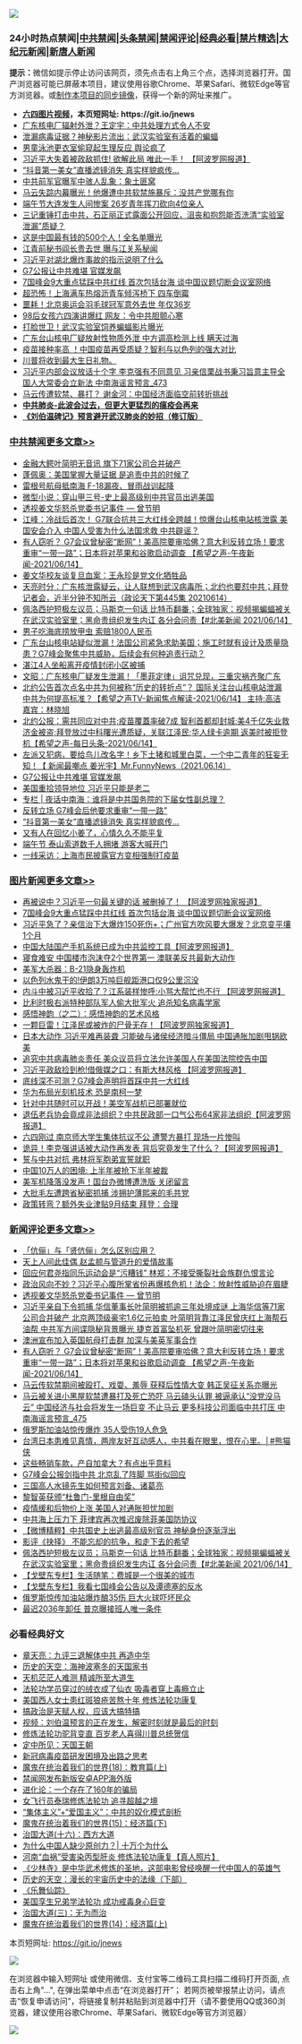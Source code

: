 ![](https://raw.githubusercontent.com/fqnews/bnews/master/64photo/fqnews-qr.jpg)

<div id="tt">
<h3>24小时热点禁闻|<a href="#%E4%B8%AD%E5%85%B1%E7%A6%81%E9%97%BB%E6%9B%B4%E5%A4%9A%E6%96%87%E7%AB%A0">中共禁闻</a>|<a href="#%E5%9B%BE%E7%89%87%E6%96%B0%E9%97%BB%E6%9B%B4%E5%A4%9A%E6%96%87%E7%AB%A0">头条禁闻</a>|<a href="#%E6%96%B0%E9%97%BB%E8%AF%84%E8%AE%BA%E6%9B%B4%E5%A4%9A%E6%96%87%E7%AB%A0">禁闻评论|<a href="#%E5%BF%85%E7%9C%8B%E7%BB%8F%E5%85%B8%E5%A5%BD%E6%96%87">经典必看|<a href="/video.md#%E7%A6%81%E7%89%87%E7%B2%BE%E9%80%89">禁片精选</a>|<a href="https://github.com/fqnews/djy/blob/master/gb/nf1351518.md#1">大纪元新闻</a>|<a href="https://github.com/fqnews/ntdtv/blob/master/gb/prog204.md#1">新唐人新闻</a></h3>
<div><b>提示：</b>微信如提示停止访问该网页，须先点击右上角三个点，选择浏览器打开。国产浏览器可能已屏蔽本项目，建议使用谷歌Chrome、苹果Safari、微软Edge等官方浏览器。或<a href="https://github.com/fqnews/bnews/blob/master/%E5%88%B6%E4%BD%9Cgit%E7%A6%81%E9%97%BB%E9%95%9C%E5%83%8F.md">制作本项目的同步镜像</a>，获得一个新的网址来推广。</div>
<ul>
<li><b><a href="http://d1.bdrive.tk/64.mp4" target="_blank">六四图片视频</a>，本页短网址: https://git.io/jnews</b></li>
<li><a href="/cnnews/20210614/1566521.md">广东核电厂辐射外泄？王定宇：中共处理方式令人不安</a></li>
<li><a href="/cbnews/20210614/1566552.md">泄漏病毒证据？神秘影片流出：武汉实验室有活着的蝙蝠</a></li>
<li><a href="/lifebaike/20210614/1566575.md">男童泳池更衣室偷窥起生理反应 舆论疯了</a></li>
<li><a href="/cnnews/20210614/1566456.md">习近平大失着被政敌抓住! 欲解此局 唯此一手！ 【阿波罗网报道】</a></li>
<li><a href="/cbnews/20210615/1566842.md">“抖音第一美女”直播滤镜消失 真实样貌疯传…</a></li>
<li><a href="/cbnews/20210614/1566619.md">中共前军官曝军中骇人乱象：象土匪窝</a></li>
<li><a href="/cnnews/20210615/1566836.md">马云失踪内幕曝光！他爆遭中共软禁施暴斥：没共产党哪有你</a></li>
<li><a href="/cnnews/20210614/1566659.md">端午节大连发生人间惨案 26岁青年挥刀砍向4位亲人</a></li>
<li><a href="/bannedvideo/20210615/1566915.md">三记重锤打击中共，石正丽正式露面公开回应，沮丧和抱怨能否洗清“实验室泄漏”质疑？</a></li>
<li><a href="/finance/20210614/1566747.md">这是中国最有钱的500个人！全名单曝光</a></li>
<li><a href="/cnnews/20210614/1566542.md">江青前秘书阎长贵去世 曝与江关系秘闻</a></li>
<li><a href="/cnnews/20210615/1566837.md">习近平对湖北爆炸事故的指示说明了什么</a></li>
<li><a href="/cbnews/20210615/1566908.md">G7公报让中共难堪 官媒发飙</a></li>
<li><a href="/topimagenews/20210614/1566582.md">7国峰会9大重点猛踩中共红线 首次包括台海 谈中国议题切断会议室网络</a></li>
<li><a href="/cbnews/20210614/1566452.md">超恐怖！上海满车热熔沥青车倾泻桥下 四车倒霉</a></li>
<li><a href="/sports/20210615/1566910.md">噩耗！北京奥运会羽毛球冠军意外去世 年仅36岁</a></li>
<li><a href="/cbnews/20210614/1566638.md">98后女孩六四演讲爆红 网友：令中共胆颤心寒</a></li>
<li><a href="/cbnews/20210615/1566792.md">打脸世卫！武汉实验室饲养蝙蝠影片曝光</a></li>
<li><a href="/cnnews/20210614/1566554.md">广东台山核电厂疑放射性物质外泄 中方调高检测上线 瞒天过海</a></li>
<li><a href="/cnnews/20210614/1566566.md">疫苗接种率高 ！中国疫苗再受质疑？智利与以色列的强大对比</a></li>
<li><a href="/comments/20210614/1566596.md">川普将收到最大生日礼物。</a></li>
<li><a href="/comments/20210615/1566956.md">习近平内部会议放话十个字 李克强有不同意见 习亲信栗战书秉习旨意主导全国人大常委会立新法 中南海谣言预言_473</a></li>
<li><a href="/headline/20210615/1566846.md">马云传遭软禁、暴打？ 谢金河：中国经济面临空前转折挑战</a></li>
<li><b><a href="/comments/20200211/1275071.md" target="_blank">中共肺炎-此波会过去，但更大更猛烈的瘟疫会再来</a></b></li>
<li><b><a href="/comments/20200207/1272816.md" target="_blank">《刘伯温碑记》预言避开武汉肺炎的妙招（修订版）</a></b></li>
</ul>
</div>

<div class="catlist">
<h3><a href="/cbnews/" target="_blank">中共禁闻</a><span><a href="/cbnews/" target="_blank" rel="nofollow">更多文章>></a></span></h3>
<ul>
<li><a href="/cbnews/20210615/1567138.md" target="_blank">金融大鳄叶简明无音讯 旗下71家公司合并破产</a></li>
<li><a href="/cbnews/20210615/1567137.md" target="_blank">蓬佩奥：美国掌握大量证据 是追责中共的时候了</a></li>
<li><a href="/cbnews/20210615/1567131.md" target="_blank">雷根号航母抵南海 F-18漏夜、冒雨战训起降</a></li>
<li><a href="/cbnews/20210615/1567127.md" target="_blank">微型小说：穿山甲三号-史上最高级别中共官员出逃美国</a></li>
<li><a href="/comments/20210615/1567118.md" target="_blank">透视姜文华怒杀党委书记事件 — 曾节明</a></li>
<li><a href="/cbnews/20210615/1567114.md" target="_blank">江峰：冷战后首次！ G7联合抗共三大红线全跨越！惊爆台山核电站核泄露 美国安会介入 中国人受害为什么法国求救 中共辟谣？</a></li>
<li><a href="/comments/20210615/1567097.md" target="_blank">有人窃听？ G7会议曾秘密“断网”！美高院要审哈佛？意大利反转立场！要求重审“一带一路”；日本将对苹果和谷歌启动调查 【希望之声-午夜新闻-2021/06/14】</a></li>
<li><a href="/cbnews/20210615/1567086.md" target="_blank">姜文华校友谈复旦血案：王永珍是党文化牺牲品</a></li>
<li><a href="/cbnews/20210615/1567047.md" target="_blank">天亮时分：广东核泄露疑云，让人联想到武汉病毒所；北约也要怼中共；拜登记者会，近半分钟不知所云（政论天下第445集 20210614）</a></li>
<li><a href="/comments/20210615/1567032.md" target="_blank">佩洛西护短极左议员；马斯克一句话 比特币翻番；全球独家：视频揭蝙蝠被关在武汉实验室里；黑命贵组织发生内讧 各分会问责【#北美新闻 2021/06/14】</a></li>
<li><a href="/cbnews/20210615/1566983.md" target="_blank">男子吃海底捞放甲虫 索赔1800人民币</a></li>
<li><a href="/comments/20210615/1566977.md" target="_blank">广东台山核电站疑似泄漏！法国公司紧急求助美国；施工时就有设计及质量隐患？G7峰会聚焦中共威胁，后续会有何种追责行动？</a></li>
<li><a href="/cbnews/20210615/1566947.md" target="_blank">湛江4人坐船离开疫情封闭小区被捕</a></li>
<li><a href="/cbnews/20210615/1566946.md" target="_blank">文昭：广东核电厂疑发生泄漏！「墨菲定律」诅咒兑现，三重灾祸齐聚广东</a></li>
<li><a href="/comments/20210615/1566930.md" target="_blank">北约公告首次点名中共为何被称“历史的转折点”？ 国际关注台山核电站泄漏   中共为何提高标准？【希望之声TV-新闻焦点解读-2021/06/14】 主持:高洁  嘉宾：林晓旭</a></li>
<li><a href="/comments/20210615/1566929.md" target="_blank">北约公报：需共同应对中共;疫苗覆蓋率破7成 智利首都却封城;美4千亿失业救济金被盗;拜登放过中科曙光遭质疑，关联江泽民;华人绿卡逾期 返美时被拒登机【希望之声-每日头条-2021/06/14】</a></li>
<li><a href="/comments/20210615/1566919.md" target="_blank">左派又犯病，要给鸟儿改名字！乡下土猪和城里白菜，一个中二青年的狂妄无知！【 新闻最嘲点 姜光宇】Mr.FunnyNews（2021.06.14）‬</a></li>
<li><a href="/cbnews/20210615/1566908.md" target="_blank">G7公报让中共难堪 官媒发飙</a></li>
<li><a href="/cbnews/20210615/1566855.md" target="_blank">美国重拾领导地位 习近平只能是老二</a></li>
<li><a href="/cbnews/20210615/1566847.md" target="_blank">专栏 | 夜话中南海：谁将是中共国务院的下届女性副总理？</a></li>
<li><a href="/cbnews/20210615/1566843.md" target="_blank">反转立场 G7峰会后他要求重审“一带一路”</a></li>
<li><a href="/cbnews/20210615/1566842.md" target="_blank">“抖音第一美女”直播滤镜消失 真实样貌疯传…</a></li>
<li><a href="/cbnews/20210615/1566841.md" target="_blank">又有人在回忆小姜了，心情久久不能平复</a></li>
<li><a href="/cbnews/20210615/1566830.md" target="_blank">端午节 泰山索道数千人拥堵 游客大喊开门</a></li>
<li><a href="/cbnews/20210615/1566829.md" target="_blank">一线采访：上海市民披露官方变相强制打疫苗</a></li>

</ul>
</div>
<div class="catlist">
<h3><a href="/topimagenews/" target="_blank">图片新闻</a><span><a href="/topimagenews/" target="_blank" rel="nofollow">更多文章>></a></span></h3>
<ul>
<li><a href="/topimagenews/20210615/1567099.md" target="_blank">再被说中？习近平一句最关键的话 被删掉了！ 【阿波罗网独家报道】</a></li>
<li><a href="/topimagenews/20210614/1566582.md" target="_blank">7国峰会9大重点猛踩中共红线 首次包括台海 谈中国议题切断会议室网络</a></li>
<li><a href="/topimagenews/20210614/1566288.md" target="_blank">习近平急了？亲信治下大爆炸150死伤+；广州官方吹风要大爆发？北京变平壤1个月</a></li>
<li><a href="/topimagenews/20210614/1566204.md" target="_blank">中国大陆国产手机系统已成为中共监控工具【阿波罗网报道】</a></li>
<li><a href="/topimagenews/20210614/1566191.md" target="_blank">寝食难安 中国楼市泡沫夺2个世界第一 澳联美反共最新大动作</a></li>
<li><a href="/topimagenews/20210613/1565974.md" target="_blank">美军大杀器：B-21隐身轰炸机</a></li>
<li><a href="/topimagenews/20210613/1565965.md" target="_blank">以色列水鬼干的!伊朗3万吨巨舰距港口仅9公里沉没</a></li>
<li><a href="/topimagenews/20210613/1565945.md" target="_blank">内斗中被习近平收拾了？江系装样惨呼:小骂大帮忙也不行 【阿波罗网报道】</a></li>
<li><a href="/topimagenews/20210613/1565758.md" target="_blank">比利时极右派特种部队军人偷大批军火 追杀知名病毒学家</a></li>
<li><a href="/comments/20210612/1565472.md" target="_blank">感悟神韵（之二）：感悟神韵的艺术风格</a></li>
<li><a href="/topimagenews/20210612/1565301.md" target="_blank">一颗巨雷！江泽民或被炸的尸骨无存！【阿波罗网独家报道】</a></li>
<li><a href="/topimagenews/20210611/1564833.md" target="_blank">日本大动作 习近平难再装聋 习能破与诸侯经济暗斗僵局 中国通胀加剧甩锅欧美</a></li>
<li><a href="/topimagenews/20210611/1564685.md" target="_blank">追究中共病毒肺炎责任 美众议员将立法允许美国人在美国法院控告中国</a></li>
<li><a href="/topimagenews/20210611/1564647.md" target="_blank">习近平政敌捡到枪!借俄媒之口：有斯大林风格 【阿波罗网报道】</a></li>
<li><a href="/topimagenews/20210609/1563248.md" target="_blank">底线深不可测？G7峰会声明将首踩中共一大红线</a></li>
<li><a href="/topimagenews/20210609/1563122.md" target="_blank">华为布局光刻机技术 恐是南柯一梦</a></li>
<li><a href="/topimagenews/20210608/1562813.md" target="_blank">针对中共随时可以开战！美空军战机已部署就位</a></li>
<li><a href="/topimagenews/20210608/1562650.md" target="_blank">退伍老兵协会竟成非法组织？中共民政部一口气公布64家非法组织【阿波罗网报道】</a></li>
<li><a href="/topimagenews/20210608/1562320.md" target="_blank">六四刚过 南京师大学生集体抗议不公 遭警方暴打 现场一片惨叫</a></li>
<li><a href="/topimagenews/20210608/1562319.md" target="_blank">诡异！李克强讲话被大动作再发表 背后究竟发生了什么？【阿波罗网报道】</a></li>
<li><a href="/topimagenews/20210608/1562318.md" target="_blank">誓与中共对抗 弗林将军胞弟宣誓就职</a></li>
<li><a href="/topimagenews/20210608/1562317.md" target="_blank">中国10万人的困境: 上半年被抢下半年被裁</a></li>
<li><a href="/topimagenews/20210608/1562316.md" target="_blank">美军机降落没发声！国台办微博遭洗版 关闭留言</a></li>
<li><a href="/topimagenews/20210608/1562315.md" target="_blank">大批毛左遭跨省秘密抓捕 涉拥护薄熙来的毛共党</a></li>
<li><a href="/topimagenews/20210608/1562314.md" target="_blank">政策转弯？额外失业津贴9月结束 拜登：合理</a></li>

</ul>
</div>
<div class="catlist">
<h3><a href="/comments/" target="_blank">新闻评论</a><span><a href="/comments/" target="_blank" rel="nofollow">更多文章>></a></span></h3>
<ul>
<li><a href="/comments/20210615/1567135.md" target="_blank">「伉俪」与「贤伉俪」怎么区别应用？</a></li>
<li><a href="/comments/20210615/1567134.md" target="_blank">天上人间此佳偶 赵孟𫖯与管道升的爱情故事</a></li>
<li><a href="/comments/20210615/1567130.md" target="_blank">回应何君尧指同乐运动会是“污糟钱” 林郑：不接受撕裂社会族群仇恨言论</a></li>
<li><a href="/comments/20210615/1567129.md" target="_blank">政治风向不妙？习近平心腹所掌省份再爆核危机！法企：放射性威胁迫在眉睫</a></li>
<li><a href="/comments/20210615/1567118.md" target="_blank">透视姜文华怒杀党委书记事件 — 曾节明</a></li>
<li><a href="/comments/20210615/1567113.md" target="_blank">习近平亲自下令抓捕 华信董事长叶简明被抓逾三年处境成谜 上海华信等71家公司合并破产 北京两顶级豪宅1.6亿元拍卖 叶简明背靠江泽民曾庆红上海帮石油帮 中共军方间谍隐秘背景曝光 捷克首富坠机死 曾跟叶简明密切往来</a></li>
<li><a href="/comments/20210615/1567112.md" target="_blank">澳洲宣布加入英国航母打击群 加深与美英军事合作</a></li>
<li><a href="/comments/20210615/1567097.md" target="_blank">有人窃听？ G7会议曾秘密“断网”！美高院要审哈佛？意大利反转立场！要求重审“一带一路”；日本将对苹果和谷歌启动调查 【希望之声-午夜新闻-2021/06/14】</a></li>
<li><a href="/comments/20210615/1567096.md" target="_blank">马云传软禁期间被殴打、戏耍、羞辱 获释后性情大变 韩正吴征关系亦曝光</a></li>
<li><a href="/comments/20210615/1567094.md" target="_blank">马云被关进小黑屋软禁遭暴打及死亡恐吓 马云磕头认罪 被逼承认“没党没马云” 中国经济与社会将发生一场巨变 不止马云 更多科技公司面临中共打压 中南海谣言预言_475</a></li>
<li><a href="/comments/20210615/1567092.md" target="_blank">俄罗斯加油站惊传爆炸 35人受伤19人危急</a></li>
<li><a href="/comments/20210615/1567091.md" target="_blank">台湾日本患难见真情，两岸友好互动感人，中共看在眼里，恨在心里。│#熊猫侠</a></li>
<li><a href="/comments/20210615/1567059.md" target="_blank">这些畅销车款，产自加拿大？有点出乎意料</a></li>
<li><a href="/comments/20210615/1567051.md" target="_blank">G7峰会公报剑指中共 北京乱了阵脚 骂街似回应</a></li>
<li><a href="/comments/20210615/1567050.md" target="_blank">三国高人水镜先生如何预言刘备、诸葛亮</a></li>
<li><a href="/comments/20210615/1567049.md" target="_blank">黎智英获颁“杜鲁门-里根自由奖”</a></li>
<li><a href="/comments/20210615/1567048.md" target="_blank">疫情缓和后物价上涨 美国人对通胀担忧加剧</a></li>
<li><a href="/comments/20210615/1567044.md" target="_blank">中共海上压力下 菲律宾再次推迟废除菲美国防协议</a></li>
<li><a href="/comments/20210615/1567037.md" target="_blank">【微博精粹】中共国史上出逃最高级别官员 神秘身份逐渐浮出</a></li>
<li><a href="/comments/20210615/1567036.md" target="_blank">影评《抉择》 不能忘却的抗争，和走下去的希望</a></li>
<li><a href="/comments/20210615/1567032.md" target="_blank">佩洛西护短极左议员；马斯克一句话 比特币翻番；全球独家：视频揭蝙蝠被关在武汉实验室里；黑命贵组织发生内讧 各分会问责【#北美新闻 2021/06/14】</a></li>
<li><a href="/comments/20210615/1567015.md" target="_blank">【戈壁东专栏】生活随笔：费城是一个很美的城市</a></li>
<li><a href="/comments/20210615/1567012.md" target="_blank">【戈壁东专栏】我看七国峰会公告以及谭德塞的反水</a></li>
<li><a href="/comments/20210615/1567010.md" target="_blank">俄罗斯惊传加油站爆炸酿35伤 巨大火球吓坏民众</a></li>
<li><a href="/comments/20210615/1567008.md" target="_blank">最迟2036年卸任 普京曝接班人唯一条件</a></li>

</ul>
</div>

<div class="catlist">
<h3>必看经典好文</h3>
<ul>
<li><a href="/comments/20131119/1029445.md" target="_blank">章天亮：九评三退解体中共 再造中华</a></li>
<li><a href="/tculture/xiulian/20170318/732480.md" target="_blank">历史的天空：海神波塞冬的天国家书</a></li>
<li><a href="/comments/20210302/1496716.md" target="_blank">天机茫茫人难测 精诚所至大道生</a></li>
<li><a href="/comments/20210317/1506773.md" target="_blank">法轮功学员穿过的绒衣成了仙衣 吸毒者穿上毒瘾立止</a></li>
<li><a href="/comments/20190126/1070164.md" target="_blank">美国西人女士患红斑狼疮苦熬十年 修炼法轮功康复</a></li>
<li><a href="/comments/20200814/1379994.md" target="_blank">搞政治是天赋人权，应该大搞特搞</a></li>
<li><a href="/comments/20200628/1351782.md" target="_blank">视频：刘伯温预言的正在发生，解密时刻就是最后的时刻</a></li>
<li><a href="/comments/20210312/1502969.md" target="_blank">修炼法轮功驼背变直 百岁老人喜得川普总统贺信</a></li>
<li><a href="/tculture/xiulian/20151111/470021.md" target="_blank">定中所见：天国王朝</a></li>
<li><a href="/comments/20200917/1029129.md" target="_blank">新冠病毒疫苗研发困境及出路之思考</a></li>
<li><a href="/topimagenews/20180701/965109.md" target="_blank">魔鬼在统治着我们的世界(18)：教育篇(上)</a></li>
<li><a href="/comments/20200627/783266.md" target="_blank">禁闻网发布新版安卓APP海外版</a></li>
<li><a href="/comments/20200907/1392278.md" target="_blank">进化论：一个存在了160年的骗局</a></li>
<li><a href="/topimagenews/20210512/1544658.md" target="_blank">女飞行员泰瑞修炼法轮功 追寻超越之境</a></li>
<li><a href="/comments/20201007/1409565.md" target="_blank">“集体主义”+“爱国主义”：中共的奴化模式剖析</a></li>
<li><a href="/topimagenews/20180610/955499.md" target="_blank">魔鬼在统治着我们的世界(15)：经济篇(下)</a></li>
<li><a href="/comments/20201110/1428663.md" target="_blank">治国大道(十六)：西方大道</a></li>
<li><a href="/ssgc/20200715/1360940.md" target="_blank">为什么中国人缺少原创力？| 十万个为什么</a></li>
<li><a href="/comments/20210329/1514622.md" target="_blank">河南“血祸”受害染丙型肝炎 修炼法轮功康复【真人照片】</a></li>
<li><a href="/comments/20201013/1412612.md" target="_blank">《少林寺》是中华武术修炼的圣地，这部电影曾经唤醒一代中国人的英雄气</a></li>
<li><a href="/tculture/20121025/73066.md" target="_blank">历史的天空：漫长的宇宙历史中的法缘（下部）</a></li>
<li><a href="/comments/20200527/783191.md" target="_blank">《乐舞仙踪》</a></li>
<li><a href="/comments/20210509/1542373.md" target="_blank">美国孪生兄弟学法轮功 成功戒毒身心巨变</a></li>
<li><a href="/cbnews/20180309/912114.md" target="_blank">治国大道(三)：无为而治</a></li>
<li><a href="/topimagenews/20180605/953415.md" target="_blank">魔鬼在统治着我们的世界(14)：经济篇(上)</a></li>

</ul>
</div>

本页短网址: https://git.io/jnews

![](https://raw.githubusercontent.com/fqnews/bnews/master/64photo/fqnews-qr.jpg)

在浏览器中输入短网址 或使用微信、支付宝等二维码工具扫描二维码打开页面, 点击右上角"...", 在弹出菜单中点击“在浏览器打开”； 若网页被举报禁止访问，请点击“恢复申请访问”，将链接复制并粘贴到浏览器中打开（请不要使用QQ或360浏览器，建议使用谷歌Chrome、苹果Safari、微软Edge等官方浏览器）

![](https://raw.githubusercontent.com/fqnews/bnews/master/64photo/wx.jpg)